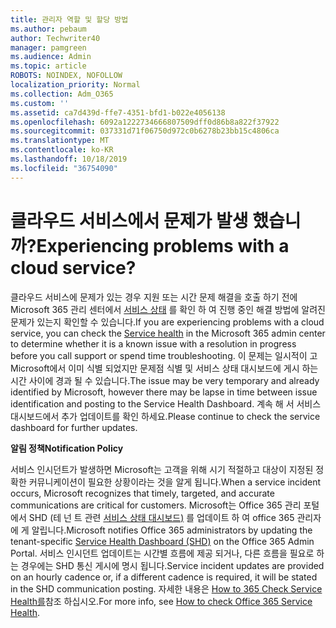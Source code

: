 ```yaml
---
title: 관리자 역할 및 할당 방법
ms.author: pebaum
author: Techwriter40
manager: pamgreen
ms.audience: Admin
ms.topic: article
ROBOTS: NOINDEX, NOFOLLOW
localization_priority: Normal
ms.collection: Adm_O365
ms.custom: ''
ms.assetid: ca7d439d-ffe7-4351-bfd1-b022e4056138
ms.openlocfilehash: 6092a1222734666807509dff0d86b8a822f37922
ms.sourcegitcommit: 037331d71f06750d972c0b6278b23bb15c4806ca
ms.translationtype: MT
ms.contentlocale: ko-KR
ms.lasthandoff: 10/18/2019
ms.locfileid: "36754090"
---
```

# <a name="experiencing-problems-with-a-cloud-service"></a><span data-ttu-id="a36f6-102">클라우드 서비스에서 문제가 발생 했습니까?</span><span class="sxs-lookup"><span data-stu-id="a36f6-102">Experiencing problems with a cloud service?</span></span>

<span data-ttu-id="a36f6-103">클라우드 서비스에 문제가 있는 경우 지원 또는 시간 문제 해결을 호출 하기 전에 Microsoft 365 관리 센터에서 [서비스 상태](https://admin.microsoft.com/AdminPortal/Home#/servicehealth) 를 확인 하 여 진행 중인 해결 방법에 알려진 문제가 있는지 확인할 수 있습니다.</span><span class="sxs-lookup"><span data-stu-id="a36f6-103">If you are experiencing problems with a cloud service, you can check the [Service health](https://admin.microsoft.com/AdminPortal/Home#/servicehealth) in the Microsoft 365 admin center to determine whether it is a known issue with a resolution in progress before you call support or spend time troubleshooting.</span></span> <span data-ttu-id="a36f6-104">이 문제는 일시적이 고 Microsoft에서 이미 식별 되었지만 문제점 식별 및 서비스 상태 대시보드에 게시 하는 시간 사이에 경과 될 수 있습니다.</span><span class="sxs-lookup"><span data-stu-id="a36f6-104">The issue may be very temporary and already identified by Microsoft, however there may be lapse in time between issue identification and posting to the Service Health Dashboard.</span></span> <span data-ttu-id="a36f6-105">계속 해 서 서비스 대시보드에서 추가 업데이트를 확인 하세요.</span><span class="sxs-lookup"><span data-stu-id="a36f6-105">Please continue to check the service dashboard for further updates.</span></span>

<span data-ttu-id="a36f6-106">**알림 정책**</span><span class="sxs-lookup"><span data-stu-id="a36f6-106">**Notification Policy**</span></span>

<span data-ttu-id="a36f6-107">서비스 인시던트가 발생하면 Microsoft는 고객을 위해 시기 적절하고 대상이 지정된 정확한 커뮤니케이션이 필요한 상황이라는 것을 알게 됩니다.</span><span class="sxs-lookup"><span data-stu-id="a36f6-107">When a service incident occurs, Microsoft recognizes that timely, targeted, and accurate communications are critical for customers.</span></span> <span data-ttu-id="a36f6-108">Microsoft는 Office 365 관리 포털에서 SHD (테 넌 트 관련 [서비스 상태 대시보드)](https://admin.microsoft.com/AdminPortal/Home#/servicehealth) 를 업데이트 하 여 office 365 관리자에 게 알립니다.</span><span class="sxs-lookup"><span data-stu-id="a36f6-108">Microsoft notifies Office 365 administrators by updating the tenant-specific [Service Health Dashboard (SHD)](https://admin.microsoft.com/AdminPortal/Home#/servicehealth) on the Office 365 Admin Portal.</span></span> <span data-ttu-id="a36f6-109">서비스 인시던트 업데이트는 시간별 흐름에 제공 되거나, 다른 흐름을 필요로 하는 경우에는 SHD 통신 게시에 명시 됩니다.</span><span class="sxs-lookup"><span data-stu-id="a36f6-109">Service incident updates are provided on an hourly cadence or, if a different cadence is required, it will be stated in the SHD communication posting.</span></span> <span data-ttu-id="a36f6-110">자세한 내용은 [How to 365 Check Service Health를](https://docs.microsoft.com/office365/enterprise/view-service-health)참조 하십시오.</span><span class="sxs-lookup"><span data-stu-id="a36f6-110">For more info, see [How to check Office 365 Service Health](https://docs.microsoft.com/office365/enterprise/view-service-health).</span></span>

